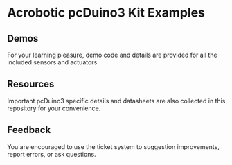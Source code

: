 # Acrobotic pcDuino3 Kit Examples

## Demos

For your learning pleasure, demo code and details are provided for all the included sensors and actuators.

## Resources

Important pcDuino3 specific details and datasheets are also collected in this repository for your convenience. 

## Feedback

You are encouraged to use the ticket system to suggestion improvements, report errors, or ask questions.
